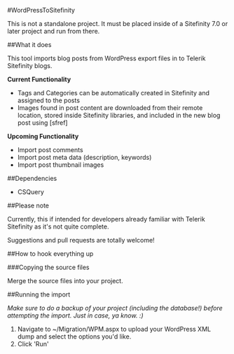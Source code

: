 #WordPressToSitefinity

This is not a standalone project. It must be placed inside of a Sitefinity 7.0 or later project and run from there.

##What it does

This tool imports blog posts from WordPress export files in to Telerik Sitefinity blogs.

**Current Functionality**

* Tags and Categories can be automatically created in Sitefinity and assigned to the posts
* Images found in post content are downloaded from their remote location, stored inside Sitefinity libraries, and included in the new blog post using [sfref]

**Upcoming Functionality**

* Import post comments
* Import post meta data (description, keywords)
* Import post thumbnail images

##Dependencies

* CSQuery

##Please note

Currently, this if intended for developers already familiar with Telerik Sitefinity as it's not quite complete.

Suggestions and pull requests are totally welcome!

##How to hook everything up

###Copying the source files

Merge the source files into your project.

##Running the import

_Make sure to do a backup of your project (including the database!) before attempting the import. Just in case, ya know. :)_

1. Navigate to ~/Migration/WPM.aspx to upload your WordPress XML dump and select the options you'd like.
2. Click 'Run'
